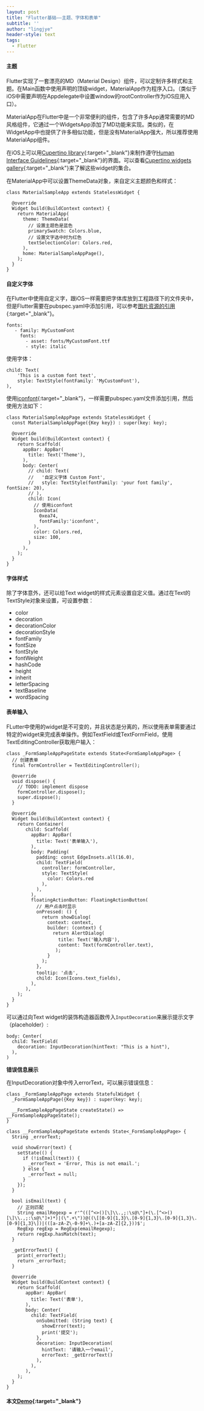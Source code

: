 ```yaml
---
layout: post
title: "Flutter基础——主题、字体和表单"
subtitle: ''
author: "lingjye"
header-style: text
tags:
  - Flutter
---
```


#### 主题

Flutter实现了一套漂亮的MD（Material Design）组件，可以定制许多样式和主题。在Main函数中使用声明的顶级widget，MaterialApp作为程序入口。（类似于iOS中需要声明在Appdelegate中设置window的rootController作为iOS应用入口）。

MaterialApp在Flutter中是一个非常便利的组件，包含了许多App通常需要的MD风格组件，它通过一个WidgetsApp添加了MD功能来实现。类似的，在WidgetApp中也提供了许多相似功能，但是没有MaterialApp强大，所以推荐使用MaterialApp组件。

在iOS上可以用[Cupertino library](https://flutter.dev/docs/development/ui/widgets/cupertino){:target="_blank"}来制作遵守[Human Interface Guidelines](https://developer.apple.com/ios/human-interface-guidelines/overview/themes/){:target="_blank"}的界面。可以查看[Cupertino widgets gallery](https://flutter.io/widgets/cupertino/){:target="_blank"}来了解这些widget的集合。

在MaterialApp中可以设置ThemeData对象，来自定义主题颜色和样式：

```
class MaterialSampleApp extends StatelessWidget {

  @override
  Widget build(BuildContext context) {
    return MaterialApp(
      theme: ThemeData(
        // 设置主题色是蓝色
        primarySwatch: Colors.blue,
        // 设置文字选中时为红色
        textSelectionColor: Colors.red,
      ),
      home: MaterialSampleAppPage(),
    );
  }
}
```

#### 自定义字体

在Flutter中使用自定义字，跟iOS一样需要把字体库放到工程路径下的文件夹中，但是Flutter需要在pubspec.yaml中添加引用，可以参考[图片资源的引用](https://www.lingjye.com/2019/07/18/flutter_04/){:target="_blank"}。

```
fonts:
   - family: MyCustomFont
     fonts:
       - asset: fonts/MyCustomFont.ttf
       - style: italic
```

使用字体：

```
child: Text(
	'This is a custom font text',
	style: TextStyle(fontFamily: 'MyCustomFont'),
),
```

使用[iconfont](https://www.iconfont.cn/){:target="_blank"}，一样需要pubspec.yaml文件添加引用，然后使用方法如下：

```
class MaterialSampleAppPage extends StatelessWidget {
  const MaterialSampleAppPage({Key key}) : super(key: key);

  @override
  Widget build(BuildContext context) {
    return Scaffold(
      appBar: AppBar(
        title: Text('Theme'),
      ),
      body: Center(
        // child: Text(
        //   '自定义字体 Custom Font',
        //   style: TextStyle(fontFamily: 'your font family', fontSize: 20),
        // ),
        child: Icon(
          // 使用iconfont
          IconData(
            0xea74,
            fontFamily:'iconfont',
          ),
          color: Colors.red,
          size: 100,
        )
      ),
    );
  }
}
```

#### 字体样式

除了字体意外，还可以给Text widget的样式元素设置自定义值。通过在Text的TextStyle对象来设置，可设置参数：

* color
* decoration
* decorationColor
* decorationStyle
* fontFamily
* fontSize
* fontStyle
* fontWeight
* hashCode
* height
* inherit
* letterSpacing
* textBaseline
* wordSpacing

#### 表单输入

FLutter中使用的widget是不可变的，并且状态是分离的，所以使用表单需要通过特定的widget来完成表单操作。例如TextField或TextFormField，使用TextEditingController获取用户输入：

```
class _FormSampleAppPageState extends State<FormSampleAppPage> {
  // 创建表单
  final formController = TextEditingController();

  @override
  void dispose() {
    // TODO: implement dispose
    formController.dispose();
    super.dispose();
  }

  @override
  Widget build(BuildContext context) {
    return Container(
       child: Scaffold(
         appBar: AppBar(
           title: Text('表单输入'),
         ),
         body: Padding(
           padding: const EdgeInsets.all(16.0),
           child: TextField(
             controller: formController,
             style: TextStyle(
               color: Colors.red
             ),
           ),
         ),
         floatingActionButton: FloatingActionButton(
           // 用户点击时显示
           onPressed: () {
             return showDialog(
               context: context,
               builder: (context) {
                 return AlertDialog(
                   title: Text('输入内容'),
                   content: Text(formController.text),
                  );
               }
             );
           },
           tooltip: '点击',
           child: Icon(Icons.text_fields),
         ),
       ),
    );
  }
}
```

可以通过向Text widget的装饰构造器函数传入`InputDecoration`来展示提示文字（placeholder）:

```
body: Center(
  child: TextField(
    decoration: InputDecoration(hintText: "This is a hint"),
  ),
)
```

**错误信息展示**

在InputDecoration对象中传入errorText，可以展示错误信息：

```
class _FormSampleAppPage extends StatefulWidget {
  _FormSampleAppPage({Key key}) : super(key: key);

  __FormSampleAppPageState createState() => __FormSampleAppPageState();
}

class __FormSampleAppPageState extends State<_FormSampleAppPage> {
  String _errorText;
  
  void showError(text) {
    setState(() {
      if (!isEmail(text)) {
        _errorText = 'Error, This is not email.';
      } else {
        _errorText = null;
      }
    });
  }

  bool isEmail(text) {
    // 正则匹配
    String emailRegexp = r'^(([^<>()[\]\\.,;:\s@\"]+(\.[^<>()[\]\\.,;:\s@\"]+)*)|(\".+\"))@((\[[0-9]{1,3}\.[0-9]{1,3}\.[0-9]{1,3}\.[0-9]{1,3}\])|(([a-zA-Z\-0-9]+\.)+[a-zA-Z]{2,}))$';
    RegExp regExp = RegExp(emailRegexp);
    return regExp.hasMatch(text);
  }

  _getErrorText() {
    print(_errorText);
    return _errorText;
  }

  @override
  Widget build(BuildContext context) {
    return Scaffold(
       appBar: AppBar(
         title: Text('表单'),
       ),
       body: Center(
         child: TextField(
           onSubmitted: (String text) {
             showError(text);
             print('提交');
           },
           decoration: InputDecoration(
             hintText: '请输入一个email',
             errorText: _getErrorText()
           ),
         ),
       ),
    );
  }
}
```

#### 本文[Demo](https://github.com/lingjye/Flutter-Learning/tree/master/helloworld){:target="_blank"}

